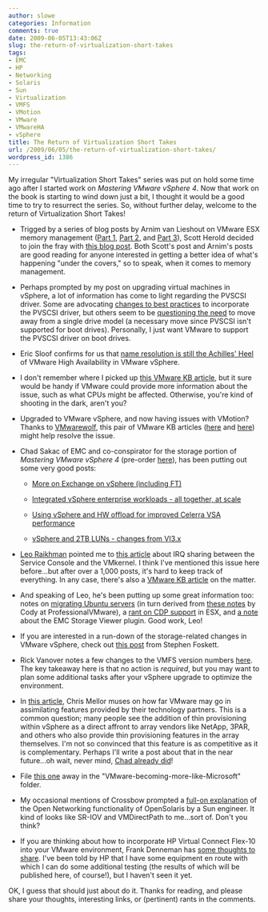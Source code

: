 ```yaml
---
author: slowe
categories: Information
comments: true
date: 2009-06-05T13:43:06Z
slug: the-return-of-virtualization-short-takes
tags:
- EMC
- HP
- Networking
- Solaris
- Sun
- Virtualization
- VMFS
- VMotion
- VMware
- VMwareHA
- vSphere
title: The Return of Virtualization Short Takes
url: /2009/06/05/the-return-of-virtualization-short-takes/
wordpress_id: 1386
---
```


My irregular "Virtualization Short Takes" series was put on hold some time ago after I started work on _Mastering VMware vSphere 4_. Now that work on the book is starting to wind down just a bit, I thought it would be a good time to try to resurrect the series. So, without further delay, welcome to the return of Virtualization Short Takes!

* Trigged by a series of blog posts by Arnim van Lieshout on VMware ESX memory management ([Part 1](http://www.van-lieshout.com/2009/04/esx-memory-management-part-1/), [Part 2](http://www.van-lieshout.com/2009/05/esx-memory-management-part-2/), and [Part 3](http://www.van-lieshout.com/2009/05/esx-memory-management-part-3/)), Scott Herold decided to join the fray with [this blog post](http://www.vmguru.com/index.php/articles-mainmenu-62/mgmt-and-monitoring-mainmenu-68/96-memory-behavior-when-vm-limits-are-set). Both Scott's post and Arnim's posts are good reading for anyone interested in getting a better idea of what's happening "under the covers," so to speak, when it comes to memory management.

* Perhaps prompted by my post on upgrading virtual machines in vSphere, a lot of information has come to light regarding the PVSCSI driver. Some are advocating [changes to best practices](http://vmjunkie.wordpress.com/2009/05/18/new-best-practices-for-vsphere/) to incorporate the PVSCSI driver, but others seem to be [questioning the need](http://www.vmwareinfo.com/2009/06/whats-deal-with-new-pvscsi-drivers.html) to move away from a single drive model (a necessary move since PVSCSI isn't supported for boot drives). Personally, I just want VMware to support the PVSCSI driver on boot drives.

* Eric Sloof confirms for us that [name resolution is still the Achilles' Heel](http://www.ntpro.nl/blog/archives/1124-vSphere-HA-and-short-hostnames.html) of VMware High Availability in VMware vSphere.

* I don't remember where I picked up [this VMware KB article](http://kb.vmware.com/selfservice/viewContent.do?externalId=1004901&sliceId=1), but it sure would be handy if VMware could provide more information about the issue, such as what CPUs might be affected. Otherwise, you're kind of shooting in the dark, aren't you?

* Upgraded to VMware vSphere, and now having issues with VMotion? Thanks to [VMwarewolf](http://www.vmwarewolf.com/vmotion-stops-working-in-vsphere/), this pair of VMware KB articles ([here](http://kb.vmware.com/kb/1011294) and [here](http://kb.vmware.com/kb/1011296)) might help resolve the issue.

* Chad Sakac of EMC and co-conspirator for the storage portion of _Mastering VMware vSphere 4_ (pre-order [here](http://www.amazon.com/Mastering-Vmware-Infrastructure-Scott-Lowe/dp/0470481382/ref=sr_1_3/189-1468669-0910930?ie=UTF8&s=books&qid=1241107850&sr=1-3)), has been putting out some very good posts:

  - [More on Exchange on vSphere (including FT)](http://virtualgeek.typepad.com/virtual_geek/2009/05/more-on-exchange-on-vsphere-including-ft.html)

  - [Integrated vSphere enterprise workloads - all together, at scale](http://virtualgeek.typepad.com/virtual_geek/2009/05/integrated-vsphere-enterprise-workloads-all-together-at-scale.html)

  - [Using vSphere and HW offload for improved Celerra VSA performance](http://virtualgeek.typepad.com/virtual_geek/2009/05/using-vsphere-and-hw-offload-for-improved-celerra-vsa-performance.html)

  - [vSphere and 2TB LUNs - changes from VI3.x](http://virtualgeek.typepad.com/virtual_geek/2009/06/vsphere-and-2tb-luns-changes-from-vi3x.html)

* [Leo Raikhman](http://blog.core-it.com.au) pointed me to [this article](http://www.tuxyturvy.com/blog/index.php?/archives/37-Troubleshooting-VMware-ESX-network-performance.html) about IRQ sharing between the Service Console and the VMkernel. I think I've mentioned this issue here before...but after over a 1,000 posts, it's hard to keep track of everything. In any case, there's also a [VMware KB article](http://kb.vmware.com/selfservice/viewContent.do?externalId=1003710&sliceId=2#determine) on the matter.

* And speaking of Leo, he's been putting up some great information too: notes on [migrating Ubuntu servers](http://blog.core-it.com.au/?p=524) (in turn derived from [these notes](http://professionalvmware.com/2009/03/10/ubuntu-cloning-mac-address-change-mayhem/) by Cody at ProfessionalVMware), a [rant on CDP support](http://blog.core-it.com.au/?p=522) in ESX, and [a note](http://blog.core-it.com.au/?p=490) about the EMC Storage Viewer plugin. Good work, Leo!

* If you are interested in a run-down of the storage-related changes in VMware vSphere, check out [this post](http://blog.fosketts.net/2009/04/21/storage-vmware-vsphere-4/) from Stephen Foskett.

* Rick Vanover notes a few changes to the VMFS version numbers [here](http://virtualizationreview.com/blogs/everyday-virtualization/2009/06/vstorage-vmfs-version-notes.aspx). The key takeaway here is that no action is _required_, but you may want to plan some additional tasks after your vSphere upgrade to optimize the environment.

* In [this article](http://www.channelregister.co.uk/2009/04/21/vsphere_storage_controller/), Chris Mellor muses on how far VMware may go in assimilating features provided by their technology partners. This is a common question; many people see the addition of thin provisioning within vSphere as a direct affront to array vendors like NetApp, 3PAR, and others who also provide thin provisioning features in the array themselves. I'm not so convinced that this feature is as competitive as it is complementary. Perhaps I'll write a post about that in the near future...oh wait, never mind, [Chad already did](http://virtualgeek.typepad.com/virtual_geek/2009/04/thin-on-thin-where-should-you-do-thin-provisioning-vsphere-40-or-array-level.html)!

* File [this one](http://vmetc.com/2009/06/03/things-that-make-you-go-hmmmm-vmware-requests-veeam-discontinue-support-for-free-esxi-in-veeam-backup/) away in the "VMware-becoming-more-like-Microsoft" folder.

* My occasional mentions of Crossbow prompted a [full-on explanation](http://blogs.sun.com/sunay/entry/crossbow_virtualized_switching_and_performance) of the Open Networking functionality of OpenSolaris by a Sun engineer. It kind of looks like SR-IOV and VMDirectPath to me...sort of. Don't you think?

* If you are thinking about how to incorporate HP Virtual Connect Flex-10 into your VMware environment, Frank Denneman has [some thoughts to share](http://frankdenneman.wordpress.com/2009/04/26/flex-10-lessons-learned/). I've been told by HP that I have some equipment en route with which I can do some additional testing (the results of which will be published here, of course!), but I haven't seen it yet.

OK, I guess that should just about do it. Thanks for reading, and please share your thoughts, interesting links, or (pertinent) rants in the comments.
